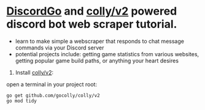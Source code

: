 # [DiscordGo](github.com/bwmarrin/discordgo) and [colly/v2](github.com/gocolly/colly/v2) powered discord bot web scraper tutorial.
- learn to make simple a webscraper that responds to chat message commands via your Discord server
- potential projects include: getting game statistics from various websites, getting popular game build paths, or anything your heart desires

1. Install [colly/v2](github.com/gocolly/colly/v2):


open a terminal in your project root:

```
go get github.com/gocolly/colly/v2
go mod tidy
```

